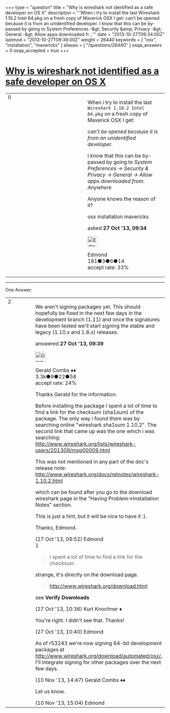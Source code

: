 +++
type = "question"
title = "Why is wireshark not identified as a safe developer on OS X"
description = '''When i try to install the last Wireshark 1.10.2 Intel 64.pkg on a fresh copy of Maverick OSX I get: can’t be opened because it is from an unidentified developer. I know that this can be by-passed by going to System Preferences -&amp;gt; Security &amp;amp; Privacy -&amp;gt; General -&amp;gt; Allow apps downloaded fr...'''
date = "2013-10-27T09:34:00Z"
lastmod = "2013-10-27T09:39:00Z"
weight = 26440
keywords = [ "osx", "installation", "mavericks" ]
aliases = [ "/questions/26440" ]
osqa_answers = 0
osqa_accepted = true
+++

<div class="headNormal">

# [Why is wireshark not identified as a safe developer on OS X](/questions/26440/why-is-wireshark-not-identified-as-a-safe-developer-on-os-x)

</div>

<div id="main-body">

<div id="askform">

<table id="question-table" style="width:100%;"><colgroup><col style="width: 50%" /><col style="width: 50%" /></colgroup><tbody><tr class="odd"><td style="width: 30px; vertical-align: top"><div class="vote-buttons"><div id="post-26440-score" class="post-score" title="current number of votes">0</div><div id="favorite-count" class="favorite-count"></div></div></td><td><div id="item-right"><div class="question-body"><p>When i try to install the last <code>Wireshark 1.10.2 Intel 64.pkg</code> on a fresh copy of Maverick OSX I get:</p><p><em>can’t be opened because it is from an unidentified developer.</em></p><p>I know that this can be by-passed by going to <em>System Preferences</em> <em>-&gt;</em> <em>Security &amp; Privacy</em> <em>-&gt;</em> <em>General</em> <em>-&gt;</em> <em>Allow apps downloaded from:</em> <em>Anywhere</em></p><p>Anyone knows the reason of it?</p></div><div id="question-tags" class="tags-container tags">osx installation mavericks</div><div id="question-controls" class="post-controls"></div><div class="post-update-info-container"><div class="post-update-info post-update-info-user"><p>asked <strong>27 Oct '13, 09:34</strong></p><img src="https://secure.gravatar.com/avatar/57dca282828fcb7b6086c0a77af93ca5?s=32&amp;d=identicon&amp;r=g" class="gravatar" width="32" height="32" alt="Edmond&#39;s gravatar image" /><p>Edmond<br />
<span class="score" title="181 reputation points">181</span><span title="3 badges"><span class="badge1">●</span><span class="badgecount">3</span></span><span title="6 badges"><span class="silver">●</span><span class="badgecount">6</span></span><span title="14 badges"><span class="bronze">●</span><span class="badgecount">14</span></span><br />
<span class="accept_rate" title="Rate of the user&#39;s accepted answers">accept rate:</span> <span title="Edmond has 2 accepted answers">33%</span></p></div></div><div id="comments-container-26440" class="comments-container"></div><div id="comment-tools-26440" class="comment-tools"></div><div class="clear"></div><div id="comment-26440-form-container" class="comment-form-container"></div><div class="clear"></div></div></td></tr></tbody></table>

------------------------------------------------------------------------

<div class="tabBar">

<span id="sort-top"></span>

<div class="headQuestions">

One Answer:

</div>

</div>

<span id="26441"></span>

<div id="answer-container-26441" class="answer accepted-answer">

<table style="width:100%;"><colgroup><col style="width: 50%" /><col style="width: 50%" /></colgroup><tbody><tr class="odd"><td style="width: 30px; vertical-align: top"><div class="vote-buttons"><div id="post-26441-score" class="post-score" title="current number of votes">2</div></div></td><td><div class="item-right"><div class="answer-body"><p>We aren't signing packages yet. This should hopefully be fixed in the next few days in the development branch (1.11) and once the signatures have been tested we'll start signing the stable and legacy (1.10.x and 1.8.x) releases.</p></div><div class="answer-controls post-controls"></div><div class="post-update-info-container"><div class="post-update-info post-update-info-user"><p>answered <strong>27 Oct '13, 09:39</strong></p><img src="https://secure.gravatar.com/avatar/6db117a984c6529df88330dc49fb1ee4?s=32&amp;d=identicon&amp;r=g" class="gravatar" width="32" height="32" alt="Gerald%20Combs&#39;s gravatar image" /><p>Gerald Combs ♦♦<br />
<span class="score" title="3332 reputation points"><span>3.3k</span></span><span title="9 badges"><span class="badge1">●</span><span class="badgecount">9</span></span><span title="22 badges"><span class="silver">●</span><span class="badgecount">22</span></span><span title="58 badges"><span class="bronze">●</span><span class="badgecount">58</span></span><br />
<span class="accept_rate" title="Rate of the user&#39;s accepted answers">accept rate:</span> <span title="Gerald Combs has 32 accepted answers">24%</span></p></div></div><div id="comments-container-26441" class="comments-container"><span id="26442"></span><div id="comment-26442" class="comment"><div id="post-26442-score" class="comment-score"></div><div class="comment-text"><p>Thanks Gerald for the information.</p><p>Before installing the package I spent a lot of time to find a link for the checksum (sha1sum) of the package. The only way i found them was by searching online "wireshark sha1sum 1.10.2". The second link that came up was the one which i was searching: <a href="http://www.wireshark.org/lists/wireshark-users/201309/msg00009.html">http://www.wireshark.org/lists/wireshark-users/201309/msg00009.html</a></p><p>This was not mentioned in any part of the doc's release note: <a href="http://www.wireshark.org/docs/relnotes/wireshark-1.10.2.html">http://www.wireshark.org/docs/relnotes/wireshark-1.10.2.html</a></p><p>which can be found after you go to the download wireshark page in the "Having Problem-&gt;Installation Notes" section.</p><p>This is just a hint, but it will be nice to have it :).</p><p>Thanks, Edmond.</p></div><div id="comment-26442-info" class="comment-info"><span class="comment-age">(27 Oct '13, 09:52)</span> Edmond</div></div><span id="26443"></span><div id="comment-26443" class="comment"><div id="post-26443-score" class="comment-score">1</div><div class="comment-text"><blockquote><p>I spent a lot of time to find a link for the checksum</p></blockquote><p>strange, it's directly on the download page.</p><blockquote><p><a href="http://www.wireshark.org/download.html">http://www.wireshark.org/download.html</a></p></blockquote><p>see <strong>Verify Downloads</strong></p></div><div id="comment-26443-info" class="comment-info"><span class="comment-age">(27 Oct '13, 10:36)</span> Kurt Knochner ♦</div></div><span id="26444"></span><div id="comment-26444" class="comment"><div id="post-26444-score" class="comment-score"></div><div class="comment-text"><p>You're right. I didn't see that. Thanks!</p></div><div id="comment-26444-info" class="comment-info"><span class="comment-age">(27 Oct '13, 10:40)</span> Edmond</div></div><span id="26822"></span><div id="comment-26822" class="comment"><div id="post-26822-score" class="comment-score"></div><div class="comment-text"><p>As of r53243 we're now signing 64-bit development packages at <a href="http://www.wireshark.org/download/automated/osx/.">http://www.wireshark.org/download/automated/osx/.</a> I'll integrate signing for other packages over the next few days.</p></div><div id="comment-26822-info" class="comment-info"><span class="comment-age">(10 Nov '13, 14:47)</span> Gerald Combs ♦♦</div></div><span id="26826"></span><div id="comment-26826" class="comment"><div id="post-26826-score" class="comment-score"></div><div class="comment-text"><p>Let us know.</p></div><div id="comment-26826-info" class="comment-info"><span class="comment-age">(10 Nov '13, 15:04)</span> Edmond</div></div></div><div id="comment-tools-26441" class="comment-tools"></div><div class="clear"></div><div id="comment-26441-form-container" class="comment-form-container"></div><div class="clear"></div></div></td></tr></tbody></table>

</div>

<div class="paginator-container-left">

</div>

</div>

</div>

